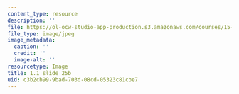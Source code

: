 ```yaml
---
content_type: resource
description: ''
file: https://ol-ocw-studio-app-production.s3.amazonaws.com/courses/15-s21-nuts-and-bolts-of-business-plans-january-iap-2014/c3b2cb999bad703d08cd05323c81cbe7_Slide25b.JPG
file_type: image/jpeg
image_metadata:
  caption: ''
  credit: ''
  image-alt: ''
resourcetype: Image
title: 1.1 slide 25b
uid: c3b2cb99-9bad-703d-08cd-05323c81cbe7
---
```

